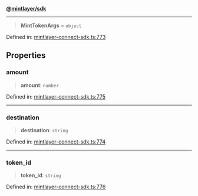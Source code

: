 [**@mintlayer/sdk**](../README.md)

***

> **MintTokenArgs** = `object`

Defined in: [mintlayer-connect-sdk.ts:773](https://github.com/mintlayer/mintlayer-connect-sdk/blob/18f92ef844c9ea3c1db66b69d7478d674343954b/packages/sdk/src/mintlayer-connect-sdk.ts#L773)

## Properties

### amount

> **amount**: `number`

Defined in: [mintlayer-connect-sdk.ts:775](https://github.com/mintlayer/mintlayer-connect-sdk/blob/18f92ef844c9ea3c1db66b69d7478d674343954b/packages/sdk/src/mintlayer-connect-sdk.ts#L775)

***

### destination

> **destination**: `string`

Defined in: [mintlayer-connect-sdk.ts:774](https://github.com/mintlayer/mintlayer-connect-sdk/blob/18f92ef844c9ea3c1db66b69d7478d674343954b/packages/sdk/src/mintlayer-connect-sdk.ts#L774)

***

### token\_id

> **token\_id**: `string`

Defined in: [mintlayer-connect-sdk.ts:776](https://github.com/mintlayer/mintlayer-connect-sdk/blob/18f92ef844c9ea3c1db66b69d7478d674343954b/packages/sdk/src/mintlayer-connect-sdk.ts#L776)
